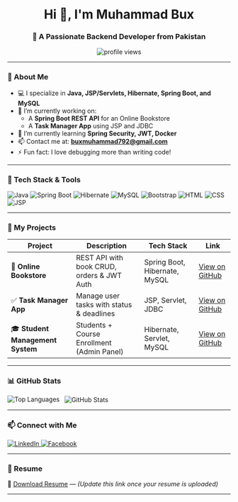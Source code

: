 <h1 align="center">Hi 👋, I'm Muhammad Bux</h1>
<h3 align="center">🚀 A Passionate Backend Developer from Pakistan</h3>

<p align="center">
  <img src="https://komarev.com/ghpvc/?username=muhammadbux&label=Profile%20views&color=0e75b6&style=flat" alt="profile views" />
</p>

---

### 🌱 About Me

- 💻 I specialize in **Java, JSP/Servlets, Hibernate, Spring Boot, and MySQL**
- 🔭 I’m currently working on:
  - A **Spring Boot REST API** for an Online Bookstore
  - A **Task Manager App** using JSP and JDBC
- 🌱 I’m currently learning **Spring Security, JWT, Docker**
- 📫 Contact me at: **buxmuhammad792@gmail.com**
- ⚡ Fun fact: I love debugging more than writing code!

---

### 🧰 Tech Stack & Tools

![Java](https://img.shields.io/badge/Java-ED8B00?style=for-the-badge&logo=openjdk&logoColor=white)
![Spring Boot](https://img.shields.io/badge/Spring%20Boot-6DB33F?style=for-the-badge&logo=spring-boot&logoColor=white)
![Hibernate](https://img.shields.io/badge/Hibernate-59666C?style=for-the-badge&logo=hibernate&logoColor=white)
![MySQL](https://img.shields.io/badge/MySQL-00758F?style=for-the-badge&logo=mysql&logoColor=white)
![Bootstrap](https://img.shields.io/badge/Bootstrap-563D7C?style=for-the-badge&logo=bootstrap&logoColor=white)
![HTML](https://img.shields.io/badge/HTML5-E34F26?style=for-the-badge&logo=html5&logoColor=white)
![CSS](https://img.shields.io/badge/CSS3-1572B6?style=for-the-badge&logo=css3&logoColor=white)
![JSP](https://img.shields.io/badge/JSP-E34F26?style=for-the-badge&logo=apachetomcat&logoColor=white)

---

### 📂 My Projects

| Project | Description | Tech Stack | Link |
|--------|-------------|------------|------|
| 🛒 **Online Bookstore** | REST API with book CRUD, orders & JWT Auth | Spring Boot, Hibernate, MySQL | [View on GitHub](https://github.com/muhammadbux/online-bookstore) |
| ✅ **Task Manager App** | Manage user tasks with status & deadlines | JSP, Servlet, JDBC | [View on GitHub](https://github.com/muhammadbux/task-manager) |
| 🎓 **Student Management System** | Students + Course Enrollment (Admin Panel) | Hibernate, Servlet, MySQL | [View on GitHub](https://github.com/muhammadbux/student-management) |

---

### 📊 GitHub Stats

<p>
  <img align="left" src="https://github-readme-stats.vercel.app/api/top-langs?username=muhammadbux&show_icons=true&locale=en&layout=compact" alt="Top Languages" />
</p>

<p>&nbsp;
  <img align="center" src="https://github-readme-stats.vercel.app/api?username=muhammadbux&show_icons=true&locale=en" alt="GitHub Stats" />
</p>

---

### 📫 Connect with Me

<p align="left">
  <a href="https://linkedin.com/in/your-link" target="blank">
    <img src="https://img.shields.io/badge/LinkedIn-blue?style=for-the-badge&logo=linkedin&logoColor=white" alt="LinkedIn"/>
  </a>
  <a href="https://fb.com/your-link" target="blank">
    <img src="https://img.shields.io/badge/Facebook-1877F2?style=for-the-badge&logo=facebook&logoColor=white" alt="Facebook"/>
  </a>
</p>

---

### 📄 Resume

📌 [Download Resume](#) — *(Update this link once your resume is uploaded)*

---
